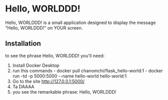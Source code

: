 
# Hello, WORLDDD!

Hello, WORLDDD! is a small application designed to display the message "Hello, WORLDDD!" on YOUR screen.


## Installation

to see the phrase Hello, WORLDDD! you'll need:
  1. Install Docker Desktop
  2. run this commands
    - docker pull chanomchi/flask_hello-world:1
    - docker run -td -p 5000:5000 --name hello-world hello-world:1
  3. Go to the site http://127.0.0.1:5000/
  4. Ta DAAAA
  5. you see the remarkable phrase: Hello, WORLDDD!
    
